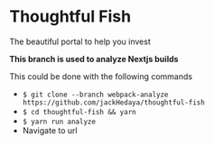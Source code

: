 # Thoughtful Fish

The beautiful portal to help you invest

**This branch is used to analyze Nextjs builds**

This could be done with the following commands

- `$ git clone --branch webpack-analyze https://github.com/jackHedaya/thoughtful-fish`
- `$ cd thoughtful-fish && yarn`
- `$ yarn run analyze`
- Navigate to url
